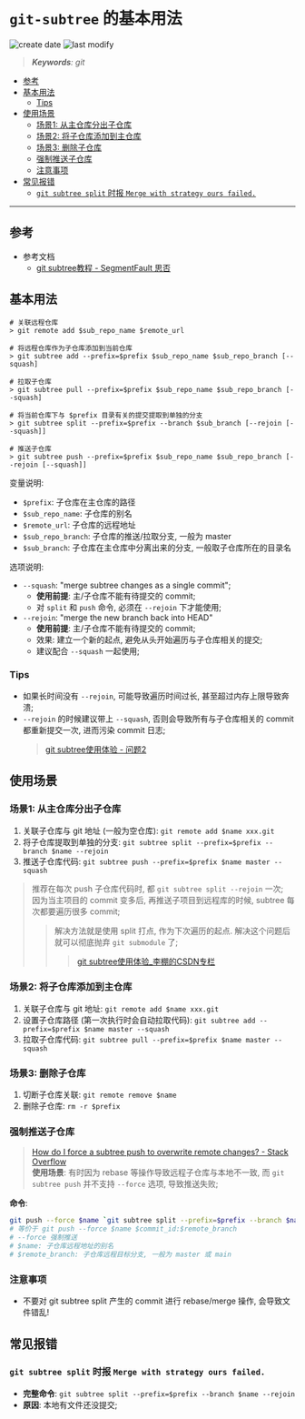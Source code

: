 `git-subtree` 的基本用法
===
<!--START_SECTION:badge-->
![create date](https://img.shields.io/static/v1?label=create%20date&message=2022-06-xx&label_color=gray&color=lightsteelblue&style=flat-square)
![last modify](https://img.shields.io/static/v1?label=last%20modify&message=2025-08-03%2022%3A42%3A16&label_color=gray&color=thistle&style=flat-square)
<!--END_SECTION:badge-->
<!--info
top: false
draft: false
hidden: false
tags: [git]
-->

> ***Keywords**: git*

<!--START_SECTION:paper_title-->
<!--END_SECTION:paper_title-->

<!--START_SECTION:toc-->
- [参考](#参考)
- [基本用法](#基本用法)
    - [Tips](#tips)
- [使用场景](#使用场景)
    - [场景1: 从主仓库分出子仓库](#场景1从主仓库分出子仓库)
    - [场景2: 将子仓库添加到主仓库](#场景2将子仓库添加到主仓库)
    - [场景3: 删除子仓库](#场景3删除子仓库)
    - [强制推送子仓库](#强制推送子仓库)
    - [注意事项](#注意事项)
- [常见报错](#常见报错)
    - [`git subtree split` 时报 `Merge with strategy ours failed.`](#git-subtree-split-时报-merge-with-strategy-ours-failed)
<!--END_SECTION:toc-->

---

## 参考
- 参考文档
    - [git subtree教程 - SegmentFault 思否](https://segmentfault.com/a/1190000012002151)


## 基本用法

```shell
# 关联远程仓库
> git remote add $sub_repo_name $remote_url

# 将远程仓库作为子仓库添加到当前仓库
> git subtree add --prefix=$prefix $sub_repo_name $sub_repo_branch [--squash]

# 拉取子仓库
> git subtree pull --prefix=$prefix $sub_repo_name $sub_repo_branch [--squash]

# 将当前仓库下与 $prefix 目录有关的提交提取到单独的分支
> git subtree split --prefix=$prefix --branch $sub_branch [--rejoin [--squash]]

# 推送子仓库
> git subtree push --prefix=$prefix $sub_repo_name $sub_repo_branch [--rejoin [--squash]]
```
变量说明:
- `$prefix`: 子仓库在主仓库的路径
- `$sub_repo_name`: 子仓库的别名
- `$remote_url`: 子仓库的远程地址
- `$sub_repo_branch`: 子仓库的推送/拉取分支, 一般为 master
- `$sub_branch`: 子仓库在主仓库中分离出来的分支, 一般取子仓库所在的目录名

选项说明:
- `--squash`: "merge subtree changes as a single commit";
    - **使用前提**: 主/子仓库不能有待提交的 commit;
    - 对 `split` 和 `push` 命令, 必须在 `--rejoin` 下才能使用;
- `--rejoin`: "merge the new branch back into HEAD"
    - **使用前提**: 主/子仓库不能有待提交的 commit;
    - 效果: 建立一个新的起点, 避免从头开始遍历与子仓库相关的提交;
    - 建议配合 `--squash` 一起使用;

### Tips
- 如果长时间没有 `--rejoin`, 可能导致遍历时间过长, 甚至超过内存上限导致奔溃;
- `--rejoin` 的时候建议带上 `--squash`, 否则会导致所有与子仓库相关的 commit 都重新提交一次, 进而污染 commit 日志;
    > [git subtree使用体验 - 问题2](https://blog.csdn.net/huangxiaominglipeng/article/details/111195399)


## 使用场景

### 场景1: 从主仓库分出子仓库

1. 关联子仓库与 git 地址 (一般为空仓库): `git remote add $name xxx.git`
2. 将子仓库提取到单独的分支: `git subtree split --prefix=$prefix --branch $name --rejoin`
3. 推送子仓库代码: `git subtree push --prefix=$prefix $name master --squash`

> 推荐在每次 push 子仓库代码时, 都 `git subtree split --rejoin` 一次; <br/>
> 因为当主项目的 commit 变多后, 再推送子项目到远程库的时候, subtree 每次都要遍历很多 commit;
>> 解决方法就是使用 split 打点, 作为下次遍历的起点. 解决这个问题后就可以彻底抛弃 `git submodule` 了;
>>> [git subtree使用体验_李棚的CSDN专栏](https://blog.csdn.net/huangxiaominglipeng/article/details/111195399)

### 场景2: 将子仓库添加到主仓库

1. 关联子仓库与 git 地址: `git remote add $name xxx.git`
2. 设置子仓库路径 (第一次执行时会自动拉取代码): `git subtree add --prefix=$prefix $name master --squash`
3. 拉取子仓库代码: `git subtree pull --prefix=$prefix $name master --squash`

### 场景3: 删除子仓库
1. 切断子仓库关联: `git remote remove $name`
2. 删除子仓库: `rm -r $prefix`

### 强制推送子仓库
> [How do I force a subtree push to overwrite remote changes? - Stack Overflow](https://stackoverflow.com/questions/33172857/how-do-i-force-a-subtree-push-to-overwrite-remote-changes)  
**使用场景**: 有时因为 rebase 等操作导致远程子仓库与本地不一致, 而 `git subtree push` 并不支持 `--force` 选项, 导致推送失败;

**命令**:
```sh
git push --force $name `git subtree split --prefix=$prefix --branch $name --rejoin`:$remote_branch
# 等价于 git push --force $name $commit_id:$remote_branch
# --force 强制推送
# $name: 子仓库远程地址的别名
# $remote_branch: 子仓库远程目标分支, 一般为 master 或 main
```

### 注意事项
- 不要对 git subtree split 产生的 commit 进行 rebase/merge 操作, 会导致文件错乱!


## 常见报错

### `git subtree split` 时报 `Merge with strategy ours failed.`

- **完整命令**: `git subtree split --prefix=$prefix --branch $name --rejoin`
- **原因**: 本地有文件还没提交;